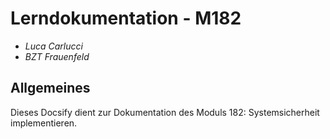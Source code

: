 # Lerndokumentation - M182

* *Luca Carlucci*
* *BZT Frauenfeld*

## Allgemeines

Dieses Docsify dient zur Dokumentation des Moduls 182: Systemsicherheit implementieren.

